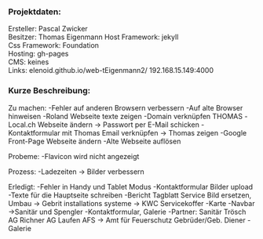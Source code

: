 
### Projektdaten:  
  Ersteller: Pascal Zwicker  
  Besitzer: Thomas Eigenmann
  Host Framework: jekyll  
  Css Framework: Foundation  
  Hosting: gh-pages  
  CMS: keines  
  Links: elenoid.github.io/web-tEigenmann2/
         192.168.15.149:4000

### Kurze Beschreibung:  

Zu machen:
  -Fehler auf anderen Browsern verbessern
  -Auf alte Browser hinweisen
  -Roland Webseite texte zeigen
  -Domain verknüpfen
  THOMAS
  -Local.ch Webseite ändern -> Passwort per E-Mail schicken
  -Kontaktformular mit Thomas Email verknüpfen -> Thomas zeigen
  -Google Front-Page Webseite ändern
  -Alte Webseite auflösen

Probeme:
  -Flavicon wird nicht angezeigt


Prozess:
  -Ladezeiten -> Bilder verbessern


Erledigt:
  -Fehler in Handy und Tablet Modus
  -Kontaktformular Bilder upload
  -Texte für die Hauptseite schreiben
  -Bericht Tagblatt
  Service Bild ersetzen, Umbau -> Gebrit installations systeme
  -> KWC Servicekoffer
  -Karte
  -Navbar ->Sanitär und Spengler
  -Kontaktformular, Galerie
  -Partner:
  Sanitär Trösch AG
  Richner AG
  Laufen
  AFS -> Amt für Feuerschutz
  Gebrüder/Geb. Diener
  -Galerie
